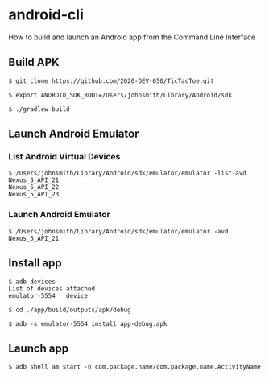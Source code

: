 # android-cli

How to build and launch an Android app from the Command Line Interface

## Build APK

    $ git clone https://github.com/2020-DEV-050/TicTacToe.git

    $ export ANDROID_SDK_ROOT=/Users/johnsmith/Library/Android/sdk

    $ ./gradlew build
    
## Launch Android Emulator

### List Android Virtual Devices

    $ /Users/johnsmith/Library/Android/sdk/emulator/emulator -list-avd
    Nexus_5_API_21
    Nexus_5_API_22
    Nexus_5_API_23
    
### Launch Android Emulator

    $ /Users/johnsmith/Library/Android/sdk/emulator/emulator -avd Nexus_5_API_21

## Install app

    $ adb devices
    List of devices attached
    emulator-5554   device

    $ cd ./app/build/outputs/apk/debug
    
    $ adb -s emulator-5554 install app-debug.apk

## Launch app

    $ adb shell am start -n com.package.name/com.package.name.ActivityName
